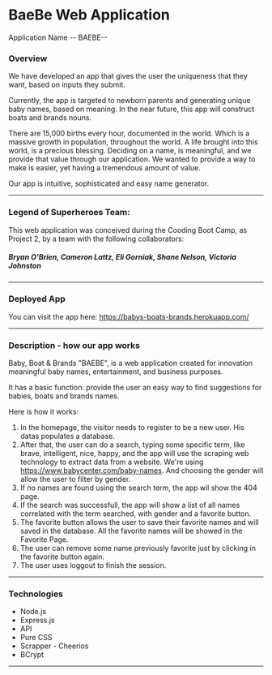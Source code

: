 # BaeBe Web Application

Application Name -- BAEBE--

### Overview

We have developed an app that gives the user the uniqueness that they want, based on inputs they submit.

Currently, the app is targeted to newborn parents and generating unique baby names, based on meaning. In the near future, this app will construct boats and brands nouns.

There are 15,000 births every hour, documented in the world. Which is a massive growth in population, throughout the world. A life brought into this world, is a precious blessing. Deciding on a name, is meaningful, and we provide that value through our application. We wanted to provide a way to make is easier, yet having a tremendous amount of value.

Our app is intuitive, sophisticated and easy name generator.

---

### Legend of Superheroes Team:

This web application was conceived during the Cooding Boot Camp, as Project 2, by a team with the following collaborators: 
##### Bryan O'Brien, Cameron Lattz, Eli Gorniak, Shane Nelson, Victoria Johnston
---

### Deployed App

You can visit the app here:
https://babys-boats-brands.herokuapp.com/

---

### Description - how our app works

Baby, Boat & Brands "BAEBE", is a web application created for innovation meaningful baby names, entertainment, and business purposes.

It has a basic function: provide the user an easy way to find suggestions for babies, boats and brands names.

Here is how it works:

1. In the homepage, the visitor needs to register to be a new user. His datas populates a database.
2. After that, the user can do a search, typing some specific term, like brave, intelligent, nice, happy, and the app will use the scraping web technology to extract data from a website. We're using https://www.babycenter.com/baby-names. And choosing the gender will allow the user to filter by gender.
3. If no names are found using the search term, the app wil show the 404 page.
4. If the search was successfull, the app will show a list of all names correlated with the term searched, with gender and a favorite button.
5. The favorite button allows the user to save their favorite names and will saved in the database. All the favorite names will be showed in the Favorite Page.
6. The user can remove some name previously favorite just by clicking in the favorite button again.
7. The user uses loggout to finish the session.

---

### Technologies

- Node.js
- Express.js
- API
- Pure CSS
- Scrapper - Cheerios
- BCrypt

---
